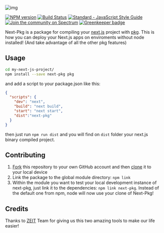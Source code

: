 ![img](https://imgur.com/tsfURMV.png)

[![NPM version](https://img.shields.io/npm/v/next-pkg.svg)](https://www.npmjs.com/package/next-pkg)
[![Build Status](https://travis-ci.org/fmiras/next-pkg.svg?branch=master)](https://travis-ci.org/fmiras/next-pkg)
[![Standard - JavaScript Style Guide](https://img.shields.io/badge/code_style-standard-brightgreen.svg)](https://github.com/standard/standard)
[![Join the community on Spectrum](https://withspectrum.github.io/badge/badge.svg)](https://spectrum.chat/next-js)
[![Greenkeeper badge](https://badges.greenkeeper.io/fmiras/next-pkg.svg)](https://greenkeeper.io/)

Next-Pkg is a package for compiling your [next.js](https://github.com/zeit/next.js) project with [pkg](https://github.com/zeit/pkg). This is how you can deploy your Next.js apps on enviroments without node installed! (And take advantage of all the other pkg features)

## Usage

```bash
cd my-next-js-project/
npm install --save next-pkg pkg
```

and add a script to your package.json like this:

```json
{
  "scripts": {
    "dev": "next",
    "build": "next build",
    "start": "next start",
    "dist":"next-pkg"
  }
}
```

then just run `npm run dist` and you will find on `dist` folder your next.js binary compiled project.

## Contributing

1. [Fork](https://help.github.com/articles/fork-a-repo/) this repository to your own GitHub account and then [clone](https://help.github.com/articles/cloning-a-repository/) it to your local device
2. Link the package to the global module directory: `npm link`
3. Within the module you want to test your local development instance of next-pkg, just link it to the dependencies: `npm link next-pkg`. Instead of the default one from npm, node will now use your clone of Next-Pkg!

## Credits

Thanks to [ZEIT](https://zeit.co) Team for giving us this two amazing tools to make our life easier!
